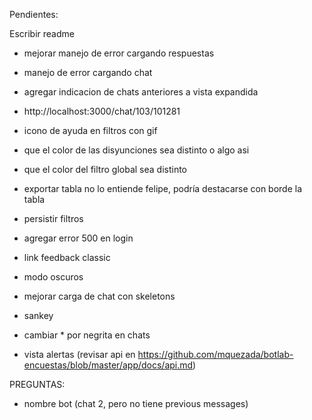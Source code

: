 Pendientes:

Escribir readme

- mejorar manejo de error cargando respuestas
- manejo de error cargando chat
- agregar indicacion de chats anteriores a vista expandida
- http://localhost:3000/chat/103/101281

- icono de ayuda en filtros con gif
- que el color de las disyunciones sea distinto o algo asi
- que el color del filtro global sea distinto
- exportar tabla no lo entiende felipe, podría destacarse con borde la tabla
- persistir filtros
- agregar error 500 en login
- link feedback classic
- modo oscuros
- mejorar carga de chat con skeletons
- sankey
- cambiar * por negrita en chats
- vista alertas (revisar api en https://github.com/mquezada/botlab-encuestas/blob/master/app/docs/api.md)

PREGUNTAS:
- nombre bot (chat 2, pero no tiene previous messages)